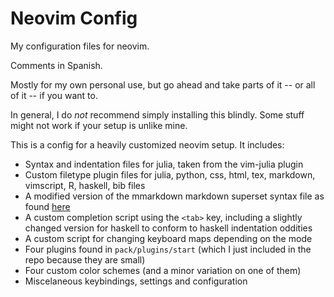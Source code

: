 # Neovim Config

My configuration files for neovim.

Comments in Spanish.

Mostly for my own personal use, but go ahead and take parts of it -- or all of it -- if you want to.

In general, I do *not* recommend simply installing this blindly. Some stuff might not work if your setup is unlike mine.

This is a config for a heavily customized neovim setup. It includes:

- Syntax and indentation files for julia, taken from the vim-julia plugin
- Custom filetype plugin files for julia, python, css, html, tex, markdown, vimscript, R, haskell, bib files
- A modified version of the mmarkdown markdown superset syntax file as found [here](https://github.com/Matthew-Tate-Scarbrough/mmarkdown)
- A custom completion script using the `<tab>` key, including a slightly changed version for haskell to conform to haskell indentation oddities
- A custom script for changing keyboard maps depending on the mode
- Four plugins found in `pack/plugins/start` (which I just included in the repo because they are small)
- Four custom color schemes (and a minor variation on one of them)
- Miscelaneous keybindings, settings and configuration
